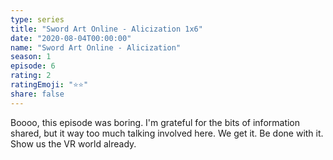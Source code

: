 ```yaml
---
type: series
title: "Sword Art Online - Alicization 1x6"
date: "2020-08-04T00:00:00"
name: "Sword Art Online - Alicization"
season: 1
episode: 6
rating: 2
ratingEmoji: "⭐️⭐️"
share: false
---
```


Boooo, this episode was boring. I'm grateful for the bits of information shared, but it way too much talking involved here. We get it. Be done with it. Show us the VR world already.
